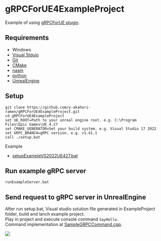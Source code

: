 # gRPCForUE4ExampleProject
Example of using [gRPCForUE plugin](https://github.com/y-akahori-ramen/gRPCForUE).

## Requirements
- Windows
- [Visual Stduio](https://visualstudio.microsoft.com/)
- [Git](https://git-scm.com/)
- [CMake](https://cmake.org/download/)
- [nasm](https://www.nasm.us/)
- [python](https://www.python.org/)
- [UnrealEngine](https://www.unrealengine.com/)

## Setup
```
git clone https://github.com/y-akahori-ramen/gRPCForUE4ExampleProject.git
cd gRPCForUE4ExampleProject
set UE_ROOT=Path to your unreal engine root. e.g. C:\Program Files\Epic Games\UE_4.27
set CMAKE_GENERATOR=Set your build system. e.g. Visual Studio 17 2022
set GRPC_BRANCH=gRPC version. e.g. v1.41.1
call ./setup.bat
```
Example
-  [setupExampleVS2022UE427.bat](./setupExampleVS2022UE427.bat) 

## Run example gRPC server

```
runExampleServer.bat
```
## Send request to gRPC server in UnrealEngine 
After run setup.bat, Visual studio solution file generated in ExampleProject folder, build and lanch example project.  
Play in project and execute console command `SayHello`.  
Command implementation at [SampleGRPCCommand.cpp](./ExampleProject/Source/ExampleProject/SampleGRPCCommand.cpp).

![](./docImage/gRPCExampleImage.gif)
